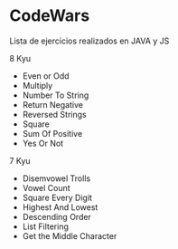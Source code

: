 # CodeWars
Lista de ejercicios realizados en JAVA y JS

8 Kyu
- Even or Odd
- Multiply
- Number To String
- Return Negative
- Reversed Strings
- Square
- Sum Of Positive
- Yes Or Not

7 Kyu
- Disemvowel Trolls
- Vowel Count
- Square Every Digit
- Highest And Lowest
- Descending Order
- List Filtering
- Get the Middle Character